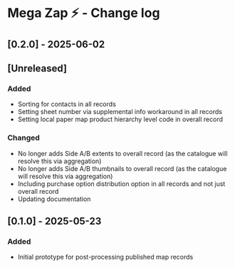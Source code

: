 # Mega Zap ⚡️ - Change log

## [0.2.0] - 2025-06-02

## [Unreleased]

### Added

* Sorting for contacts in all records
* Setting sheet number via supplemental info workaround in all records
* Setting local paper map product hierarchy level code in overall record

### Changed

* No longer adds Side A/B extents to overall record (as the catalogue will resolve this via aggregation) 
* No longer adds Side A/B thumbnails to overall record (as the catalogue will resolve this via aggregation) 
* Including purchase option distribution option in all records and not just overall record
* Updating documentation

## [0.1.0] - 2025-05-23

### Added

* Initial prototype for post-processing published map records
